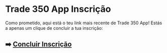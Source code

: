 # Trade 350 App Inscrição

Como prometido, aqui está o teu link mais recente de Trade 350 App! Estás a apenas um clique de concluir a tua inscrição:

## ➡️ [Concluir Inscrição](https://da.gd/NeE8Pe)